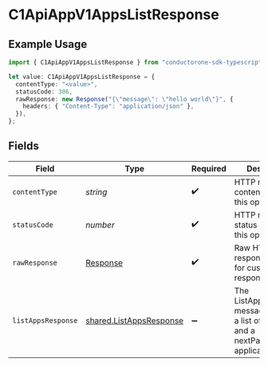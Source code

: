 # C1ApiAppV1AppsListResponse

## Example Usage

```typescript
import { C1ApiAppV1AppsListResponse } from "conductorone-sdk-typescript/sdk/models/operations";

let value: C1ApiAppV1AppsListResponse = {
  contentType: "<value>",
  statusCode: 306,
  rawResponse: new Response("{\"message\": \"hello world\"}", {
    headers: { "Content-Type": "application/json" },
  }),
};
```

## Fields

| Field                                                                                      | Type                                                                                       | Required                                                                                   | Description                                                                                |
| ------------------------------------------------------------------------------------------ | ------------------------------------------------------------------------------------------ | ------------------------------------------------------------------------------------------ | ------------------------------------------------------------------------------------------ |
| `contentType`                                                                              | *string*                                                                                   | :heavy_check_mark:                                                                         | HTTP response content type for this operation                                              |
| `statusCode`                                                                               | *number*                                                                                   | :heavy_check_mark:                                                                         | HTTP response status code for this operation                                               |
| `rawResponse`                                                                              | [Response](https://developer.mozilla.org/en-US/docs/Web/API/Response)                      | :heavy_check_mark:                                                                         | Raw HTTP response; suitable for custom response parsing                                    |
| `listAppsResponse`                                                                         | [shared.ListAppsResponse](../../../sdk/models/shared/listappsresponse.md)                  | :heavy_minus_sign:                                                                         | The ListAppsResponse message contains a list of results and a nextPageToken if applicable. |